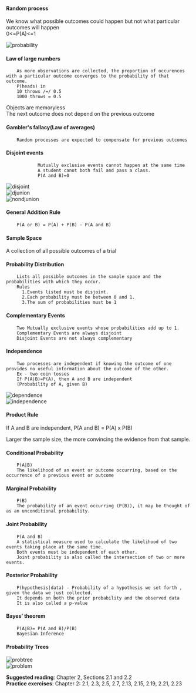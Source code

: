 #### Random process  
We know what possible outcomes could happen but not what particular outcomes will happen  
0<=P(A)<=1  

![probability](https://github.com/omkar-334/Probability-with-R/assets/40126336/07a504d6-27a7-4b95-b546-5db9fbba1728)  
  
#### Law of large numbers  
		As more observations are collected, the proportion of occurences with a particular outcome converges to the probability of that outcome.  
		P(heads) in   
		10 throws /=/ 0.5  
		1000 throws = 0.5  
  
Objects are memoryless  
The next outcome does not depend on the previous outcome  
  
#### Gambler's fallacy(Law of averages)  
		Random processes are expected to compensate for previous outcomes  
  
#### Disjoint events  
				Mutually exclusive events cannot happen at the same time  
				A student canot both fail and pass a class.  
				P(A and B)=0  
![disjoint](https://github.com/omkar-334/Probability-with-R/assets/40126336/1ba36cbf-693f-4c4d-8043-cd18c64cc35a)  
![djunion](https://github.com/omkar-334/Probability-with-R/assets/40126336/0785243d-4b48-41c0-a52b-884932e58bce)  
![nondjunion](https://github.com/omkar-334/Probability-with-R/assets/40126336/1141dc1c-12f9-4bf3-8d36-50798fca875b)  
  
#### General Addition Rule  
		P(A or B) = P(A) + P(B) - P(A and B)  
  
#### Sample Space  
A collection of all possible outcomes of a trial  
  
#### Probability Distribution  
		Lists all possible outcomes in the sample space and the probabilities with which they occur.  
		Rules  
		  1.Events listed must be disjoint.  
		  2.Each probability must be between 0 and 1.  
		  3.The sum of probabilities must be 1  
  
#### Complementary Events  
		Two Mutually exclusive events whose probabilities add up to 1.  
		Complementary Events are always disjoint  
		Disjoint Events are not always complementary  
  
#### Independence  
		Two processes are independent if knowing the outcome of one provides no useful information about the outcome of the other.  
		Ex - two coin tosses  
		If P(A|B)=P(A), then A and B are independent  
		(Probability of A, given B)
![dependence](https://github.com/omkar-334/Probability-with-R/assets/40126336/16681f8d-72ee-47de-a0d8-2e8bf20e3dd2)  
![independence](https://github.com/omkar-334/Probability-with-R/assets/40126336/ac3c4118-0039-4f0e-8dd7-9e763da3060c)  
  
#### Product Rule  
If A and B are independent, P(A and B) = P(A) x P(B)  
  
Larger the sample size, the more convincing the evidence from that sample.  
  
#### Conditional Probability  
		P(A|B)  
		The likelihood of an event or outcome occurring, based on the occurrence of a previous event or outcome  

#### Marginal Probability  
		P(B)  
		The probability of an event occurring (P(B)), it may be thought of as an unconditional probability.  

#### Joint Probability  
		P(A and B)
		A statistical measure used to calculate the likelihood of two events taking place at the same time.  
		Both events must be independent of each other.  
		Joint probability is also called the intersection of two or more events.  

#### Posterior Probability  
		P(hypothesis|data) - Probability of a hypothesis we set forth , given the data we just collected.  
		It depends on both the prior probability and the observed data  
		It is also called a p-value  

#### Bayes’ theorem  
		P(A∣B)= P(A and B)/P(B)  
		Bayesian Inference  

#### Probability Trees  
![probtree](https://github.com/omkar-334/Probability-with-R/assets/40126336/2ff97495-fa1e-40e2-bfa0-fe2ba0b1c899)  
![problem](https://github.com/omkar-334/Probability-with-R/assets/40126336/99c34520-fb44-4cbb-869e-2e45e6bcd326)  

**Suggested reading**: Chapter 2, Sections 2.1 and 2.2  
**Practice exercises**: Chapter 2: 2.1, 2.3, 2.5, 2.7, 2.13, 2.15, 2.19, 2.21, 2.23  


